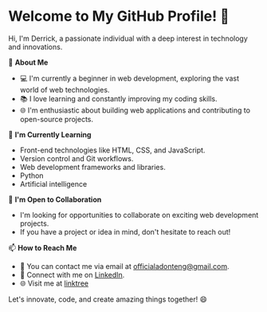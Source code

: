 # Welcome to My GitHub Profile! 👋

Hi, I'm Derrick, a passionate individual with a deep interest in technology and innovations.

🚀 **About Me**
- 💻 I'm currently a beginner in web development, exploring the vast world of web technologies.
- 📚 I love learning and constantly improving my coding skills.
- 🌐 I'm enthusiastic about building web applications and contributing to open-source projects.

🌱 **I'm Currently Learning**
- Front-end technologies like HTML, CSS, and JavaScript.
- Version control and Git workflows.
- Web development frameworks and libraries.
- Python
- Artificial intelligence 

🤝 **I'm Open to Collaboration**
- I'm looking for opportunities to collaborate on exciting web development projects.
- If you have a project or idea in mind, don't hesitate to reach out!

📫 **How to Reach Me**
- 📧 You can contact me via email at [officialadonteng@gmail.com](mailto:officialadonteng@gmail.com).
- 💼 Connect with me on [LinkedIn](https://www.linkedin.com/in/derrickkwakuadonteng).
- 🌐 Visit me at [linktree](https://linktr.ee/derrickkwakuadonteng)

Let's innovate, code, and create amazing things together! 😄


<!---
dkadonteng-developer/dkadonteng-developer is a ✨ special ✨ repository because its `README.md` (this file) appears on your GitHub profile.
You can click the Preview link to take a look at your changes.
--->
